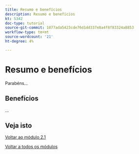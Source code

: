 ```yaml
---
title: Resumo e benefícios
description: Resumo e benefícios
kt: 5342
doc-type: tutorial
source-git-commit: 1077ada5423cde76d1dd337e8a4f8f83324a8853
workflow-type: tm+mt
source-wordcount: '21'
ht-degree: 4%

---
```


# Resumo e benefícios

Parabéns...

## Benefícios

...

## Veja isto

[Voltar ao módulo 2.1](./aemcs.md)

[Voltar a todos os módulos](../../../overview.md)
